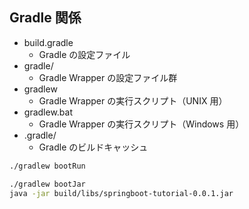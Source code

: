 ## Gradle 関係

- build.gradle
  - Gradle の設定ファイル
- gradle/
  - Gradle Wrapper の設定ファイル群
- gradlew
  - Gradle Wrapper の実行スクリプト（UNIX 用）
- gradlew.bat
  - Gradle Wrapper の実行スクリプト（Windows 用）
- .gradle/
  - Gradle のビルドキャッシュ

```bash
./gradlew bootRun

./gradlew bootJar
java -jar build/libs/springboot-tutorial-0.0.1.jar
```
